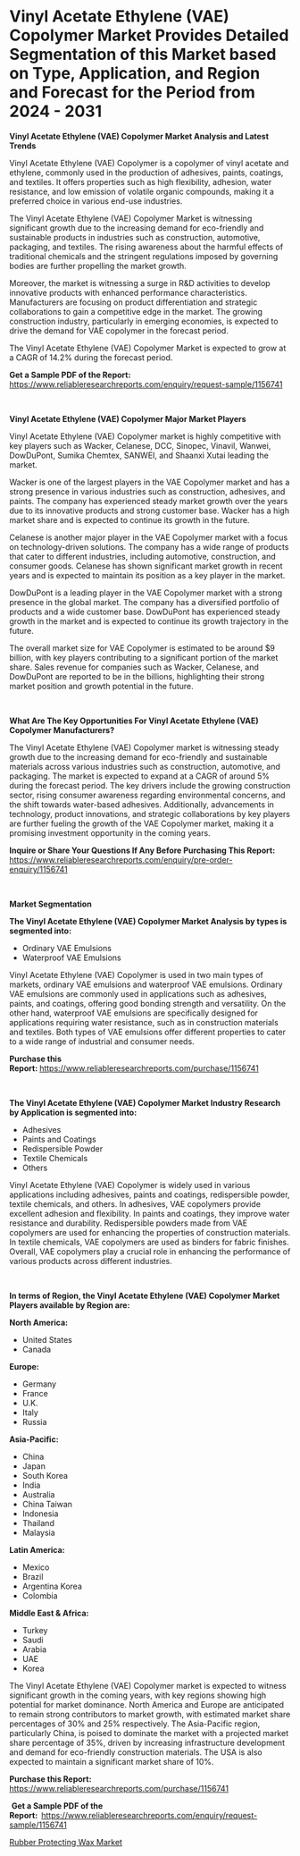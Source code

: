 <p><h1>Vinyl Acetate Ethylene (VAE) Copolymer Market Provides Detailed Segmentation of this Market based on Type, Application, and Region and Forecast for the Period from 2024 - 2031</h1></p><p><strong>Vinyl Acetate Ethylene (VAE) Copolymer Market Analysis and Latest Trends</strong></p>
<p><p>Vinyl Acetate Ethylene (VAE) Copolymer is a copolymer of vinyl acetate and ethylene, commonly used in the production of adhesives, paints, coatings, and textiles. It offers properties such as high flexibility, adhesion, water resistance, and low emission of volatile organic compounds, making it a preferred choice in various end-use industries.</p><p>The Vinyl Acetate Ethylene (VAE) Copolymer Market is witnessing significant growth due to the increasing demand for eco-friendly and sustainable products in industries such as construction, automotive, packaging, and textiles. The rising awareness about the harmful effects of traditional chemicals and the stringent regulations imposed by governing bodies are further propelling the market growth.</p><p>Moreover, the market is witnessing a surge in R&D activities to develop innovative products with enhanced performance characteristics. Manufacturers are focusing on product differentiation and strategic collaborations to gain a competitive edge in the market. The growing construction industry, particularly in emerging economies, is expected to drive the demand for VAE copolymer in the forecast period.</p><p>The Vinyl Acetate Ethylene (VAE) Copolymer Market is expected to grow at a CAGR of 14.2% during the forecast period.</p></p>
<p><strong>Get a Sample PDF of the Report:&nbsp;</strong> <a href="https://www.reliableresearchreports.com/enquiry/request-sample/1156741">https://www.reliableresearchreports.com/enquiry/request-sample/1156741</a></p>
<p>&nbsp;</p>
<p><strong>Vinyl Acetate Ethylene (VAE) Copolymer Major Market Players</strong></p>
<p><p>Vinyl Acetate Ethylene (VAE) Copolymer market is highly competitive with key players such as Wacker, Celanese, DCC, Sinopec, Vinavil, Wanwei, DowDuPont, Sumika Chemtex, SANWEI, and Shaanxi Xutai leading the market. </p><p>Wacker is one of the largest players in the VAE Copolymer market and has a strong presence in various industries such as construction, adhesives, and paints. The company has experienced steady market growth over the years due to its innovative products and strong customer base. Wacker has a high market share and is expected to continue its growth in the future.</p><p>Celanese is another major player in the VAE Copolymer market with a focus on technology-driven solutions. The company has a wide range of products that cater to different industries, including automotive, construction, and consumer goods. Celanese has shown significant market growth in recent years and is expected to maintain its position as a key player in the market.</p><p>DowDuPont is a leading player in the VAE Copolymer market with a strong presence in the global market. The company has a diversified portfolio of products and a wide customer base. DowDuPont has experienced steady growth in the market and is expected to continue its growth trajectory in the future.</p><p>The overall market size for VAE Copolymer is estimated to be around $9 billion, with key players contributing to a significant portion of the market share. Sales revenue for companies such as Wacker, Celanese, and DowDuPont are reported to be in the billions, highlighting their strong market position and growth potential in the future.</p></p>
<p>&nbsp;</p>
<p><strong>What Are The Key Opportunities For Vinyl Acetate Ethylene (VAE) Copolymer Manufacturers?</strong></p>
<p><p>The Vinyl Acetate Ethylene (VAE) Copolymer market is witnessing steady growth due to the increasing demand for eco-friendly and sustainable materials across various industries such as construction, automotive, and packaging. The market is expected to expand at a CAGR of around 5% during the forecast period. The key drivers include the growing construction sector, rising consumer awareness regarding environmental concerns, and the shift towards water-based adhesives. Additionally, advancements in technology, product innovations, and strategic collaborations by key players are further fueling the growth of the VAE Copolymer market, making it a promising investment opportunity in the coming years.</p></p>
<p><strong>Inquire or Share Your Questions If Any Before Purchasing This Report:</strong> <a href="https://www.reliableresearchreports.com/enquiry/pre-order-enquiry/1156741">https://www.reliableresearchreports.com/enquiry/pre-order-enquiry/1156741</a></p>
<p>&nbsp;</p>
<p><strong>Market Segmentation</strong></p>
<p><strong>The Vinyl Acetate Ethylene (VAE) Copolymer Market Analysis by types is segmented into:</strong></p>
<p><ul><li>Ordinary VAE Emulsions</li><li>Waterproof VAE Emulsions</li></ul></p>
<p><p>Vinyl Acetate Ethylene (VAE) Copolymer is used in two main types of markets, ordinary VAE emulsions and waterproof VAE emulsions. Ordinary VAE emulsions are commonly used in applications such as adhesives, paints, and coatings, offering good bonding strength and versatility. On the other hand, waterproof VAE emulsions are specifically designed for applications requiring water resistance, such as in construction materials and textiles. Both types of VAE emulsions offer different properties to cater to a wide range of industrial and consumer needs.</p></p>
<p><strong>Purchase this Report:&nbsp;</strong><a href="https://www.reliableresearchreports.com/purchase/1156741">https://www.reliableresearchreports.com/purchase/1156741</a></p>
<p>&nbsp;</p>
<p><strong>The Vinyl Acetate Ethylene (VAE) Copolymer Market Industry Research by Application is segmented into:</strong></p>
<p><ul><li>Adhesives</li><li>Paints and Coatings</li><li>Redispersible Powder</li><li>Textile Chemicals</li><li>Others</li></ul></p>
<p><p>Vinyl Acetate Ethylene (VAE) Copolymer is widely used in various applications including adhesives, paints and coatings, redispersible powder, textile chemicals, and others. In adhesives, VAE copolymers provide excellent adhesion and flexibility. In paints and coatings, they improve water resistance and durability. Redispersible powders made from VAE copolymers are used for enhancing the properties of construction materials. In textile chemicals, VAE copolymers are used as binders for fabric finishes. Overall, VAE copolymers play a crucial role in enhancing the performance of various products across different industries.</p></p>
<p>&nbsp;</p>
<p><strong>In terms of Region, the Vinyl Acetate Ethylene (VAE) Copolymer Market Players available by Region are:</strong></p>
<p>
    <p> <strong> North America: </strong>
        <ul>
            <li>United States</li>
            <li>Canada</li>
        </ul>
        </p> 
    <p> <strong> Europe: </strong>
        <ul>
            <li>Germany</li>
            <li>France</li>
            <li>U.K.</li>
            <li>Italy</li>
            <li>Russia</li>
        </ul>
        </p> 
    <p> <strong> Asia-Pacific: </strong>
        <ul>
            <li>China</li>
            <li>Japan</li>
            <li>South Korea</li>
            <li>India</li>
            <li>Australia</li>
            <li>China Taiwan</li>
            <li>Indonesia</li>
            <li>Thailand</li>
            <li>Malaysia</li>
        </ul>
        </p> 
    <p> <strong> Latin America: </strong>
        <ul>
            <li>Mexico</li>
            <li>Brazil</li>
            <li>Argentina Korea</li>
            <li>Colombia</li>
        </ul>
        </p> 
    <p> <strong> Middle East & Africa: </strong>
        <ul>
            <li>Turkey</li>
            <li>Saudi</li>
            <li>Arabia</li>
            <li>UAE</li>
            <li>Korea</li>
        </ul>
    </p>
    </p>
<p><p>The Vinyl Acetate Ethylene (VAE) Copolymer market is expected to witness significant growth in the coming years, with key regions showing high potential for market dominance. North America and Europe are anticipated to remain strong contributors to market growth, with estimated market share percentages of 30% and 25% respectively. The Asia-Pacific region, particularly China, is poised to dominate the market with a projected market share percentage of 35%, driven by increasing infrastructure development and demand for eco-friendly construction materials. The USA is also expected to maintain a significant market share of 10%.</p></p>
<p><strong>Purchase this Report: </strong><a href="https://www.reliableresearchreports.com/purchase/1156741">https://www.reliableresearchreports.com/purchase/1156741</a></p>
<p>&nbsp;<strong>Get a Sample PDF of the Report:&nbsp;&nbsp;</strong><a href="https://www.reliableresearchreports.com/enquiry/request-sample/1156741">https://www.reliableresearchreports.com/enquiry/request-sample/1156741</a></p>
<p><strong></strong></p>
<p><p><a href="https://nifty-kite-d51.notion.site/Rubber-Protecting-Wax-Market-Size-Growth-and-Forecast-from-2024-2031-a79940004b4b4888b47b67fa6e21d484">Rubber Protecting Wax Market</a></p></p>